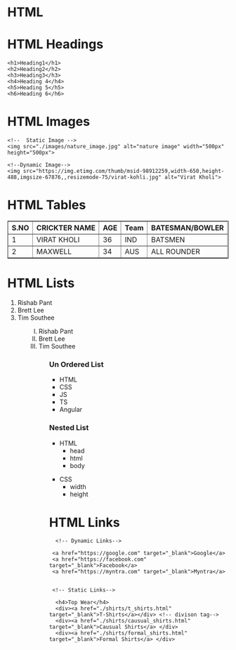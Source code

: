 # HTML

# HTML Headings
    <h1>Heading1</h1>
    <h2>Heading2</h2>
    <h3>Heading3</h3>
    <h4>Heading 4</h4>
    <h5>Heading 5</h5>
    <h6>Heading 6</h6>
    
#  HTML Images
    <!--  Static Image -->
    <img src="./images/nature_image.jpg" alt="nature image" width="500px" height="500px">

    <!--Dynamic Image-->
    <img src="https://img.etimg.com/thumb/msid-98912259,width-650,height-488,imgsize-67876,,resizemode-75/virat-kohli.jpg" alt="Virat Kholi">

#  HTML Tables

  <table border="1" style="width: 100%;">
        <thead> <!-- table head -->
            <tr> <!--  table row   -->
                <th>S.NO </th> <!-- table heading -->
                <th>CRICKTER NAME</th>
                <th>AGE</th>
                <th>Team</th>
                <th>BATESMAN/BOWLER</th>
            </tr>
        </thead>
        <tbody>
            <tr> <!-- 1st row -->
                <td>1</td> <!--  table data -->
                <td>VIRAT KHOLI</td>
                <td>36</td>
                <td>IND</td>
                <td>BATSMEN</td>
            </tr>
            <tr> <!-- 2nd row -->
                <td>2</td> <!--  table data -->
                <td>MAXWELL</td>
                <td>34</td>
                <td>AUS</td>
                <td>ALL ROUNDER</td>
            </tr>
        </tbody>
    </table>

# HTML Lists

  <ol>
    <!-- Ordered List -->
    <li>Rishab Pant</li>
    <!--  li-> list item -->
    <li>Brett Lee</li>
    <li>Tim Southee</li>
    <ol>
      <ol type="I">
        <!-- Ordered List -->
        <li>Rishab Pant</li>
        <!--  li-> list item -->
        <li>Brett Lee</li>
        <li>Tim Southee</li>
        <ol>
          <h3>Un Ordered List</h3>
          <ul>
            <!-- Unordered List -->
            <li>HTML</li>
            <li>CSS</li>
            <li>JS</li>
            <li>TS</li>
            <li>Angular</li>
          </ul>
          <h3>Nested List</h3>
          <ul>
            <li>HTML <ul>
                <li>head</li>
                <li>html</li>
                <li>body</li>
              </ul>
            </li>
          </ul>
            <ul>
            <li>CSS <ul>
                <li>width</li>
                <li>height</li>
              </ul>
            </li>
          </ul>


# HTML Links

      <!-- Dynamic Links-->
     
     <a href="https://google.com" target="_blank">Google</a>
     <a href="https://facebook.com" target="_blank">Facebook</a>
     <a href="https://myntra.com" target="_blank">Myntra</a>


     <!-- Static Links-->

      <h4>Top Wear</h4>
      <div><a href="./shirts/t_shirts.html" target="_blank">T-Shirts</a></div> <!-- divison tag-->
      <div><a href="./shirts/causual_shirts.html" target="_blank">Causual Shirts</a> </div>
      <div><a href="./shirts/formal_shirts.html" target="_blank">Formal Shirts</a> </div>

